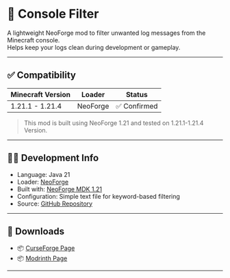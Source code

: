 # 🧩 Console Filter

A lightweight NeoForge mod to filter unwanted log messages from the Minecraft console.  
Helps keep your logs clean during development or gameplay.

---

## ✅ Compatibility

| Minecraft Version | Loader   | Status       |
|-------------------|----------|--------------|
|  1.21.1 - 1.21.4  | NeoForge | ✅ Confirmed |

> This mod is built using NeoForge 1.21 and tested on 1.21.1-1.21.4 Version.

---

## 🧑‍💻 Development Info

- Language: Java 21
- Loader: [NeoForge](https://neoforged.net/)
- Built with: [NeoForge MDK 1.21](https://github.com/NeoForgeMDKs/MDK-1.21-ModDevGradle)
- Configuration: Simple text file for keyword-based filtering
- Source: [GitHub Repository](https://github.com/Sattik-Tarafder/ConsoleFilter)

---

## 🔗 Downloads

- 📦 [CurseForge Page](https://www.curseforge.com/minecraft/mc-mods/consolefilter)
- 📦 [Modrinth Page](https://modrinth.com/mod/consolefilter)


---

